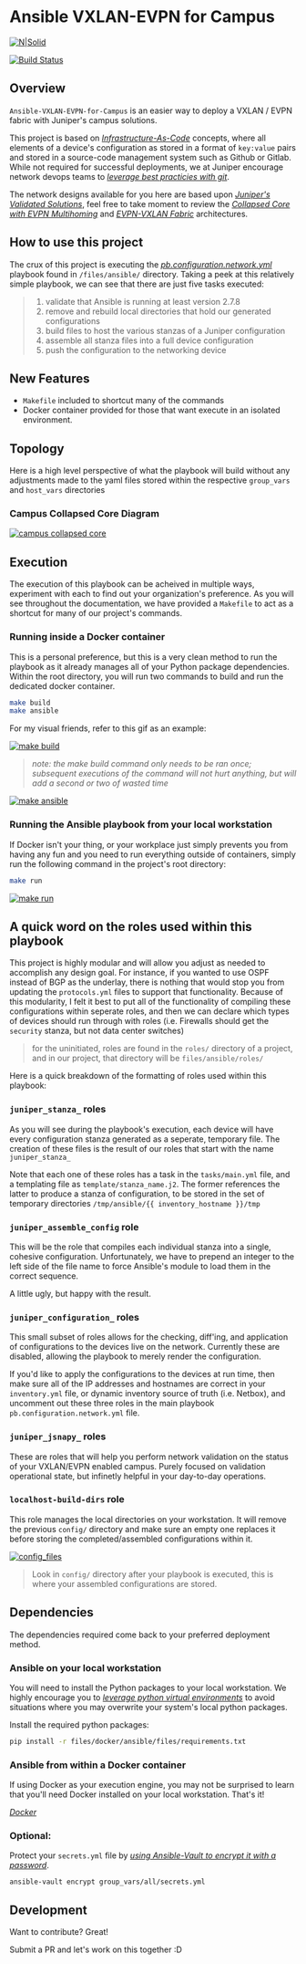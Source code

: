 # Ansible VXLAN-EVPN for Campus

[![N|Solid](https://upload.wikimedia.org/wikipedia/commons/3/31/Juniper_Networks_logo.svg)](https://www.juniper.net/documentation/solutions/en_US/campus)

[![Build Status](https://travis-ci.org/packetferret/Ansible-VXLAN-EVPN-for-Campus.svg?branch=master)](https://travis-ci.org/packetferret/Ansible-VXLAN-EVPN-for-Campus)

## Overview

`Ansible-VXLAN-EVPN-for-Campus` is an easier way to deploy a VXLAN / EVPN fabric with Juniper's campus solutions. 

This project is based on *[Infrastructure-As-Code](https://dev.to/fedekau/infrastructure-as-code-a-beginners-perspective-2l8k)* concepts, where all elements of a device's configuration as stored in a format of `key:value` pairs and stored in a source-code management system such as Github or Gitlab. While not required for successful deployments, we at Juniper encourage network devops teams to *[leverage best practicies with git](https://dev.to/bholmesdev/git-github-best-practices-for-teams-opinionated-28h7)*.

The network designs available for you here are based upon *[Juniper's Validated Solutions](https://www.juniper.net/documentation/solutions/en_US/campus)*, feel free to take moment to review the *[Collapsed Core with EVPN Multihoming](https://www.juniper.net/documentation/en_US/release-independent/nce/information-products/pathway-pages/nce/nce-182-evpn-collapsed-core-evpn-multihoming-campus-pwp.html)* and *[EVPN-VXLAN Fabric](https://www.juniper.net/documentation/en_US/release-independent/nce/information-products/pathway-pages/nce/nce-172-evpn-vxlan-campus.html)* architectures.

## How to use this project

The crux of this project is executing the *[pb.configuration.network.yml](https://github.com/packetferret/Ansible-VXLAN-EVPN-for-Campus/blob/master/files/ansible/pb.configuration.network.yml)* playbook found in `/files/ansible/` directory. Taking a peek at this relatively simple playbook, we can see that there are just five tasks executed:

>1. validate that Ansible is running at least version 2.7.8
>2. remove and rebuild local directories that hold our generated configurations
>3. build files to host the various stanzas of a Juniper configuration 
>4. assemble all stanza files into a full device configuration
>5. push the configuration to the networking device

## New Features

- `Makefile` included to shortcut many of the commands
- Docker container provided for those that want execute in an isolated environment.

## Topology

Here is a high level perspective of what the playbook will build without any adjustments made to the yaml files stored within the respective `group_vars` and `host_vars` directories

### Campus Collapsed Core Diagram

[![campus collapsed core](https://github.com/packetferret/Ansible-VXLAN-EVPN-for-Campus/blob/master/files/images/campus_collapsed_core_01.png)](https://github.com/packetferret/Ansible-VXLAN-EVPN-for-Campus/blob/master/files/images/campus_collapsed_core_01.png)


## Execution

The execution of this playbook can be acheived in multiple ways, experiment with each to find out your organization's preference. As you will see throughout the documentation, we have provided a `Makefile` to act as a shortcut for many of our project's commands.

### Running inside a Docker container

This is a personal preference, but this is a very clean method to run the playbook as it already manages all of your Python package dependencies. Within the root directory, you will run two commands to build and run the dedicated docker container.

```sh
make build
make ansible
```

For my visual friends, refer to this gif as an example:

[![make build](https://github.com/packetferret/Ansible-VXLAN-EVPN-for-Campus/blob/master/files/images/make_build.gif)](https://github.com/packetferret/Ansible-VXLAN-EVPN-for-Campus/blob/master/files/images/make_build.gif)


> *note: the make build command only needs to be ran once; subsequent executions of the command will not hurt anything, but will add a second or two of wasted time*


[![make ansible](https://github.com/packetferret/Ansible-VXLAN-EVPN-for-Campus/blob/master/files/images/make_ansible.gif)](https://github.com/packetferret/Ansible-VXLAN-EVPN-for-Campus/blob/master/files/images/make_ansible.gif)

### Running the Ansible playbook from your local workstation

If Docker isn't your thing, or your workplace just simply prevents you from having any fun and you need to run everything outside of containers, simply run the following command in the project's root directory:

```sh
make run
```

[![make run](https://github.com/packetferret/Ansible-VXLAN-EVPN-for-Campus/blob/master/files/images/make_run.gif)](https://github.com/packetferret/Ansible-VXLAN-EVPN-for-Campus/blob/master/files/images/make_run.gif)

## A quick word on the roles used within this playbook

This project is highly modular and will allow you adjust as needed to accomplish any design goal. For instance, if you wanted to use OSPF instead of BGP as the underlay, there is nothing that would stop you from updating the `protocols.yml` files to support that functionality. Because of this modularity, I felt it best to put all of the functionality of compiling these configurations within seperate roles, and then we can declare which types of devices should run through with roles (i.e. Firewalls should get the `security` stanza, but not data center switches)

> for the uninitiated, roles are found in the `roles/` directory of a project, and in our project, that directory will be `files/ansible/roles/`

Here is a quick breakdown of the formatting of roles used within this playbook:

### `juniper_stanza_` roles

As you will see during the playbook's execution, each device will have every configuration stanza generated as a seperate, temporary file. The creation of these files is the result of our roles that start with the name `juniper_stanza_`

Note that each one of these roles has a task in the `tasks/main.yml` file, and a templating file as `template/stanza_name.j2`. The former references the latter to produce a stanza of configuration, to be stored in the set of temporary directories `/tmp/ansible/{{ inventory_hostname }}/tmp`

### `juniper_assemble_config` role

This will be the role that compiles each individual stanza into a single, cohesive configuration. Unfortunately, we have to prepend an integer to the left side of the file name to force Ansible's module to load them in the correct sequence.

A little ugly, but happy with the result.

### `juniper_configuration_` roles

This small subset of roles allows for the checking, diff'ing, and application of configurations to the devices live on the network. Currently these are disabled, allowing the playbook to merely render the configuration.

If you'd like to apply the configurations to the devices at run time, then make sure all of the IP addresses and hostnames are correct in your `inventory.yml` file, or dynamic inventory source of truth (i.e. Netbox), and uncomment out these three roles in the main playbook `pb.configuration.network.yml` file.

### `juniper_jsnapy_` roles

These are roles that will help you perform network validation on the status of your VXLAN/EVPN enabled campus. Purely focused on validation operational state, but infinetly helpful in your day-to-day operations.

### `localhost-build-dirs` role

This role manages the local directories on your workstation. It will remove the previous `config/` directory and make sure an empty one replaces it before storing the completed/assembled configurations within it.

[![config_files](https://github.com/packetferret/Ansible-VXLAN-EVPN-for-Campus/blob/master/files/images/config_files.gif)](https://github.com/packetferret/Ansible-VXLAN-EVPN-for-Campus/blob/master/files/images/config_files.gif)

> Look in `config/` directory after your playbook is executed, this is where your assembled configurations are stored.

## Dependencies

The dependencies required come back to your preferred deployment method.

### Ansible on your local workstation

You will need to install the Python packages to your local workstation. We highly encourage you to *[leverage python virtual environments](https://realpython.com/python-virtual-environments-a-primer/)* to avoid situations where you may overwrite your system's local python packages.

Install the required python packages:

```sh
pip install -r files/docker/ansible/files/requirements.txt
```

### Ansible from within a Docker container

If using Docker as your execution engine, you may not be surprised to learn that you'll need Docker installed on your local workstation. That's it!

*[Docker](https://docs.docker.com/get-docker/)*


### Optional:

Protect your `secrets.yml` file by *[using Ansible-Vault to encrypt it with a password](https://docs.ansible.com/ansible/latest/user_guide/vault.html)*.

`ansible-vault encrypt group_vars/all/secrets.yml`

## Development

Want to contribute? Great!

Submit a PR and let's work on this together :D
